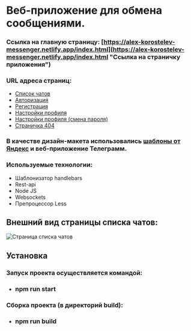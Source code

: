 # Веб-приложение для обмена сообщениями.
### Ссылка на главную страницу: [https://alex-korostelev-messenger.netlify.app/index.html](https://alex-korostelev-messenger.netlify.app/index.html "Ссылка на страничку приложения")
### URL адреса страниц:
* [Список чатов](https://alex-korostelev-messenger.netlify.app/pages/conversations/conversations.html "Ссылка на страничку списка чатов")
* [Авторизация](https://alex-korostelev-messenger.netlify.app/pages/authorization/authorisation.html "Ссылка на страничку авторизации")
* [Регистрация](https://alex-korostelev-messenger.netlify.app/pages/registration/registration.html "Ссылка на страничку регистрации")
* [Настройки профиля](https://alex-korostelev-messenger.netlify.app/pages/settings/profile/profile.html "Ссылка на страничку настроек профиля")
* [Настройки профиля (смена пароля)](https://alex-korostelev-messenger.netlify.app/pages/settings/password/password.html "Ссылка на страничку смена пароля")
* [Страничка 404](https://alex-korostelev-messenger.netlify.app/pages/errors/error404.html "Ссылка на страничку 404")
### В качестве дизайн-макета использовались [шаблоны от Яндекс](https://www.figma.com/file/24EUnEHGEDNLdOcxg7ULwV/Chat?node-id=0%3A1 "Ссылка на макеты Figma") и веб-приложение Телеграмм.
### Используемые технологии:
* Шаблонизатор handlebars
* Rest-api
* Node JS
* Websockets
* Препроцессор Less

## Внешний вид страницы списка чатов:
![Страница списка чатов](https://github.com/AlexKorostelev/middle.messenger.praktikum.yandex/static/screenshots/chatlist.png "Страница списка чатов")


## Установка

### Запуск проекта осуществляется командой:
* ### npm run start
### Сборка проекта (в директорий build):
* ### npm run build